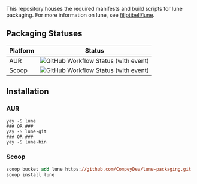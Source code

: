 This repository houses the required manifests and build scripts for lune packaging. 
For more information on lune, see [filiptibell/lune](https://github.com/filiptibell/lune).

## Packaging Statuses

| Platform | Status                                                                                                                                                                    |
|----------|---------------------------------------------------------------------------------------------------------------------------------------------------------------------------|
| AUR      | ![GitHub Workflow Status (with event)](https://img.shields.io/github/actions/workflow/status/CompeyDev/lune-packaging/aur_test.yaml?logo=archlinux&label=%20&color=black) |
| Scoop    | ![GitHub Workflow Status (with event)](https://img.shields.io/github/actions/workflow/status/CompeyDev/lune-packaging/scoop_test.yaml?logo=windows&logoColor=blue&label=%20&color=black) |


## Installation
### AUR
```console
yay -S lune
### OR ###
yay -S lune-git
### OR ###
yay -S lune-bin
```

### Scoop
```ps
scoop bucket add lune https://github.com/CompeyDev/lune-packaging.git
scoop install lune
```
